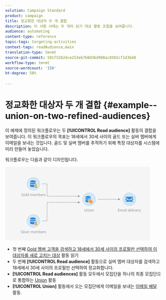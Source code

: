```yaml
---
solution: Campaign Standard
product: campaign
title: 정교화한 대상자 두 개 결합
description: 이 사용 사례는 두 개의 읽기 대상 활동 조합을 보여줍니다.
audience: automating
content-type: reference
topic-tags: targeting-activities
context-tags: readAudience,main
translation-type: tm+mt
source-git-commit: 501f52624ce253eb7b0d36d908ac8502cf1d3b48
workflow-type: tm+mt
source-wordcount: '150'
ht-degree: 58%

---
```



# 정교화한 대상자 두 개 결합 {#example--union-on-two-refined-audiences}

이 예제에 정의된 워크플로우는 두 **[!UICONTROL Read audience]** 활동의 결합을 보여줍니다. 이 워크플로우의 목표는 18세에서 30세 사이의 골드 또는 실버 멤버에게 이메일을 보내는 것입니다. 골드 및 실버 멤버를 추적하기 위해 특정 대상자를 시스템에 미리 만들어 놓았습니다.

워크플로우는 다음과 같이 디자인됩니다.

![](assets/readaudience_activity_example1.png)

* 첫 번째 [Gold 멤버 고객을 검색하고 18세에서 30세 사이의 프로필만 선택하여 이 대상자를 새로 고치는 대상](../../automating/using/read-audience.md) 활동 읽기
* 두 번째 **[!UICONTROL Read audience]** 활동으로 실버 멤버 대상자를 검색하고 18세에서 30세 사이의 프로필만 선택하여 정교화합니다.
* **[!UICONTROL Read audiences]** 활동 모두에서 모집단을 하나의 최종 모집단으로 통합하는 [Union](../../automating/using/union.md) 활동
* **[!UICONTROL Union]** 활동에서 오는 모집단에게 이메일을 보내는 [이메일 배달](../../automating/using/email-delivery.md) 활동.
